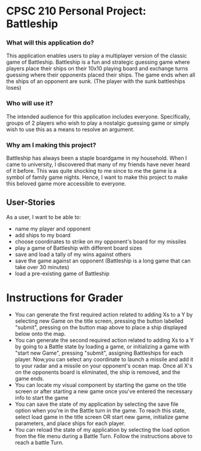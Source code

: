 # CPSC 210 Personal Project: Battleship

### What will this application do?

This application enables users to play a multiplayer version of the classic game of Battleship. Battleship is a fun and
strategic guessing game where players place their ships on their 10x10 playing board and exchange turns guessing where their opponents placed their ships. The game ends when all the ships of an opponent are sunk. (The player with the sunk battleships loses)

### Who will use it?
The intended audience for this application includes everyone. Specifically, groups of 2 players who wish to play a
nostalgic guessing game or simply wish to use this as a means to resolve an argument.

### Why am I making this project?
Battleship has always been a staple boardgame in my household. When I came to university, I discovered that many of my
friends have never heard of it before. This was quite shocking to me since to me the game is a symbol of family game
nights. Hence, I want to make this project to make this beloved game more accessible to everyone.


## User-Stories


As a user, I want to be able to:
- name my player and opponent
- add ships to my board
- choose coordinates to strike on my opponent's board for my missiles
- play a game of Battleship with different board sizes
- save and load a tally of my wins against others
- save the game against an opponent (Battleship is a long game that can take over 30 minutes)
- load a pre-existing game of Battleship

# Instructions for Grader

- You can generate the first required action related to adding Xs to a Y by selecting new Game on the title screen, 
  pressing the button labelled "submit", pressing on the button map above to place a ship displayed below onto the map. 
- You can generate the second required action related to adding Xs to a Y by going to a Battle state by loading a game, 
  or initializing a game with "start new Game", pressing "submit", assigning Battleships for each player.
  Now,you can select any coordinate to launch a missile and add it to your radar and a missile on your opponent's ocean 
  map. Once all X's on the opponents board is eliminated, the ship is removed, and the game ends.
- You can locate my visual component by starting the game on the title screen or after starting a new game once you've 
  entered the necessary info to start the game
- You can save the state of my application by selecting the save file option when you're in the Battle turn in the 
  game. To reach this state, select load game in the title screen OR start new game, initialize game parameters, 
  and place ships for each player. 
- You can reload the state of my application by selecting the load option from the file menu during a Battle Turn. 
  Follow the instructions above to reach a battle Turn.